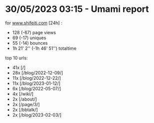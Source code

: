 # 30/05/2023 03:15 - Umami report
for www.shifeiti.com [24h] :

 - 128 (-67) page views
 - 69 (-17) uniques
 - 55 (-14) bounces
 - 1h 21' 2'' (-1h 46' 51'') totaltime


top 10 urls:
 - 41x [/]
 - 28x [/blog/2022-12-09/]
 - 11x [/blog/2022-12-22/]
 - 11x [/blog/2023-01-12/]
 - 6x [/blog/2022-05-07/]
 - 4x [/wiki/]
 - 2x [/about/]
 - 2x [/page/3/]
 - 2x [/bbtalk/]
 - 2x [/blog/2023-02-03/]


